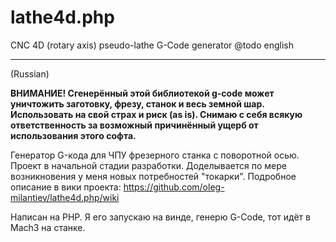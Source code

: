 # lathe4d.php

CNC 4D (rotary axis) pseudo-lathe G-Code generator
@todo english

----
(Russian)

**ВНИМАНИЕ!
Сгенерённый этой библиотекой g-code может уничтожить заготовку, фрезу, станок и весь земной шар. Использовать на свой страх и риск (as is). Снимаю с себя всякую ответственность за возможный причинённый ущерб от использования этого софта.**

Генератор G-кода для ЧПУ фрезерного станка с поворотной осью. 
Проект в начальной стадии разработки. Доделывается по мере возникновения у меня новых потребностей "токарки".
Подробное описание в вики проекта: https://github.com/oleg-milantiev/lathe4d.php/wiki

Написан на PHP. Я его запускаю на винде, генерю G-Code, тот идёт в Mach3 на станке.
